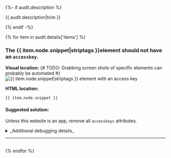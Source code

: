{%- if audit.description %}

{{ audit.description|trim }}

{% endif -%}

{% for item in audit.details['items'] %}

### The {{ item.node.snippet|striptags }}element should not have an `accesskey`.

__Visual location:__
{# TODO: Grabbing screen shots of specific elements can probably be automated #}
![{{ item.node.snippet|striptags }} element with an access key](https://via.placeholder.com/150x50)

__HTML location:__

```html
{{ item.node.snippet }}
```

#### Suggested solution:
Unless this website is an app, remove all `accesskeys` attributes.

<details>
<summary>_Additional debugging details_</summary>
Selector:<br>
<code>{{ item.node.path }}</code>

Path:<br>
<code>{{ item.node.selector }}</code>

More detailed explanation:<br>
{{ item.node.explanation|escape|replace('  ', '<br>') }}
</details>

<hr>

<br>
{% endfor %}